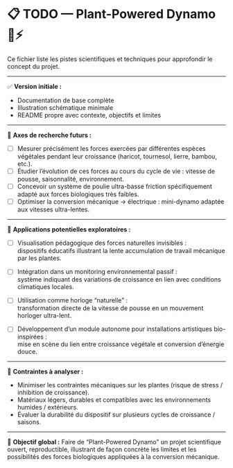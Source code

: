 
# 📋 TODO — Plant-Powered Dynamo 🌱⚡

Ce fichier liste les pistes scientifiques et techniques pour approfondir le concept du projet.

---

✅ **Version initiale :**
- Documentation de base complète
- Illustration schématique minimale
- README propre avec contexte, objectifs et limites

---

🔬 **Axes de recherche futurs :**

- [ ] Mesurer précisément les forces exercées par différentes espèces végétales pendant leur croissance (haricot, tournesol, lierre, bambou, etc.).
- [ ] Étudier l’évolution de ces forces au cours du cycle de vie : vitesse de pousse, saisonnalité, environnement.
- [ ] Concevoir un système de poulie ultra-basse friction spécifiquement adapté aux forces biologiques très faibles.
- [ ] Optimiser la conversion mécanique → électrique : mini-dynamo adaptée aux vitesses ultra-lentes.

---

🌱 **Applications potentielles exploratoires :**

- [ ] Visualisation pédagogique des forces naturelles invisibles :  
  dispositifs éducatifs illustrant la lente accumulation de travail mécanique par les plantes.
  
- [ ] Intégration dans un monitoring environnemental passif :  
  système indiquant des variations de croissance en lien avec conditions climatiques locales.

- [ ] Utilisation comme horloge “naturelle” :  
  transformation directe de la vitesse de pousse en un mouvement horloger ultra-lent.

- [ ] Développement d’un module autonome pour installations artistiques bio-inspirées :  
  mise en scène du lien entre croissance végétale et conversion d’énergie douce.

---

📜 **Contraintes à analyser :**

- Minimiser les contraintes mécaniques sur les plantes (risque de stress / inhibition de croissance).
- Matériaux légers, durables et compatibles avec les environnements humides / extérieurs.
- Évaluer la durabilité du dispositif sur plusieurs cycles de croissance / saisons.

---

🎯 **Objectif global :**
Faire de “Plant-Powered Dynamo” un projet scientifique ouvert, reproductible, illustrant de façon concrète les limites et les possibilités des forces biologiques appliquées à la conversion mécanique.
